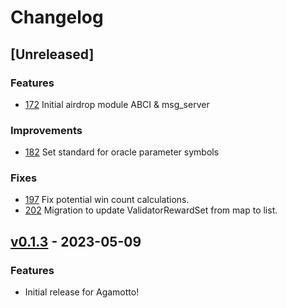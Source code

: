 <!-- markdownlint-disable MD013 -->
<!-- markdownlint-disable MD024 -->

<!--
Changelog Guiding Principles:

Changelogs are for humans, not machines.
There should be an entry for every single version.
The same types of changes should be grouped.
Versions and sections should be linkable.
The latest version comes first.
The release date of each version is displayed.
Mention whether you follow Semantic Versioning.

Usage:

Change log entries are to be added to the Unreleased section under the
appropriate stanza (see below). Each entry should ideally include a tag and
the Github PR referenced in the following format:

* (<tag>) [#<PR-number>](https://github.com/ojo-network/ojo/pull/<PR-number>) <changelog entry>

Types of changes (Stanzas):

State Machine Breaking: for any changes that result in a divergent application state.
Features: for new features.
Improvements: for changes in existing functionality.
Deprecated: for soon-to-be removed features.
Bug Fixes: for any bug fixes.
Client Breaking: for breaking Protobuf, CLI, gRPC and REST routes used by clients.
API Breaking: for breaking exported Go APIs used by developers.

To release a new version, ensure an appropriate release branch exists. Add a
release version and date to the existing Unreleased section which takes the form
of:

## [<version>](https://github.com/ojo-network/ojo/releases/tag/<version>) - YYYY-MM-DD

Once the version is tagged and released, a PR should be made against the main
branch to incorporate the new changelog updates.

Ref: https://keepachangelog.com/en/1.0.0/
-->

# Changelog

## [Unreleased]

### Features

- [172](https://github.com/ojo-network/ojo/pull/172) Initial airdrop module ABCI & msg_server

### Improvements

- [182](https://github.com/ojo-network/ojo/pull/182) Set standard for oracle parameter symbols

### Fixes

- [197](https://github.com/ojo-network/ojo/pull/197) Fix potential win count calculations.
- [202](https://github.com/ojo-network/ojo/pull/202) Migration to update ValidatorRewardSet from map to list.

## [v0.1.3](https://github.com/ojo-network/ojo/releases/tag/v0.1.3) - 2023-05-09

### Features

- Initial release for Agamotto!
